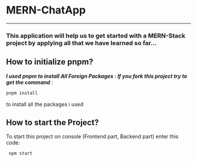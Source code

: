 # MERN-ChatApp
<hr/>

### This application will help us to get started with a MERN-Stack project by applying all that we have learned so far... 

## How to initialize pnpm?

***I used pnpm to install All Foreign Packages : If you fork this project try to get the command*** :

```bash
pnpm install
```
to install all the packages i used

## How to start the Project?

To start this project on console (Frontend part, Backend part) enter this code:

```bash
 npm start
```

